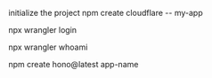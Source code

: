 initialize the project
npm create cloudflare -- my-app

<!-- say no to when they will ask u to deploy -->

npx wrangler login

npx wrangler whoami

<!-- in the cloudflare we cant write the route in suimple way -->
<!-- so we use the library called Hono  -->

npm create hono@latest app-name
